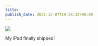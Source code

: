 ```yaml
---
title: 
publish_date: 2021-12-07T19:38:32+00:00
---
```


![](https://lukebouch-com.s3.us-west-004.backblazeb2.com/46/53b77335-c94b-4d8c-98af-d205ffea4980.png)

My iPad finally shipped!
